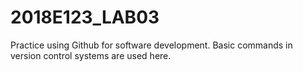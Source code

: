 # 2018E123_LAB03
Practice using Github for software development. Basic commands in version control systems are used here.
